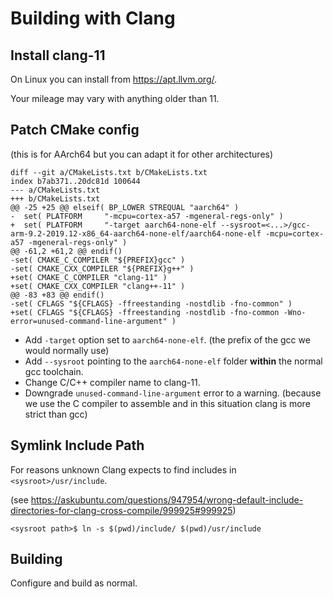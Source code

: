 # Building with Clang

## Install clang-11

On Linux you can install from https://apt.llvm.org/.

Your mileage may vary with anything older than 11.

## Patch CMake config

(this is for AArch64 but you can adapt it for other architectures)

```
diff --git a/CMakeLists.txt b/CMakeLists.txt
index b7ab371..20dc81d 100644
--- a/CMakeLists.txt
+++ b/CMakeLists.txt
@@ -25 +25 @@ elseif( BP_LOWER STREQUAL "aarch64" )
-  set( PLATFORM     "-mcpu=cortex-a57 -mgeneral-regs-only" )
+  set( PLATFORM     "-target aarch64-none-elf --sysroot=<...>/gcc-arm-9.2-2019.12-x86_64-aarch64-none-elf/aarch64-none-elf -mcpu=cortex-a57 -mgeneral-regs-only" )
@@ -61,2 +61,2 @@ endif()
-set( CMAKE_C_COMPILER "${PREFIX}gcc" )
-set( CMAKE_CXX_COMPILER "${PREFIX}g++" )
+set( CMAKE_C_COMPILER "clang-11" )
+set( CMAKE_CXX_COMPILER "clang++-11" )
@@ -83 +83 @@ endif()
-set( CFLAGS "${CFLAGS} -ffreestanding -nostdlib -fno-common" )
+set( CFLAGS "${CFLAGS} -ffreestanding -nostdlib -fno-common -Wno-error=unused-command-line-argument" )
```

* Add `-target` option set to `aarch64-none-elf`. (the prefix of the gcc we would normally use)
* Add `--sysroot` pointing to the `aarch64-none-elf` folder **within** the normal gcc toolchain.
* Change C/C++ compiler name to clang-11.
* Downgrade `unused-command-line-argument` error to a warning.
  (because we use the C compiler to assemble and in this situation clang is more strict than gcc)

## Symlink Include Path

For reasons unknown Clang expects to find includes in `<sysroot>/usr/include`.

(see https://askubuntu.com/questions/947954/wrong-default-include-directories-for-clang-cross-compile/999925#999925)

```
<sysroot path>$ ln -s $(pwd)/include/ $(pwd)/usr/include
```

## Building

Configure and build as normal.